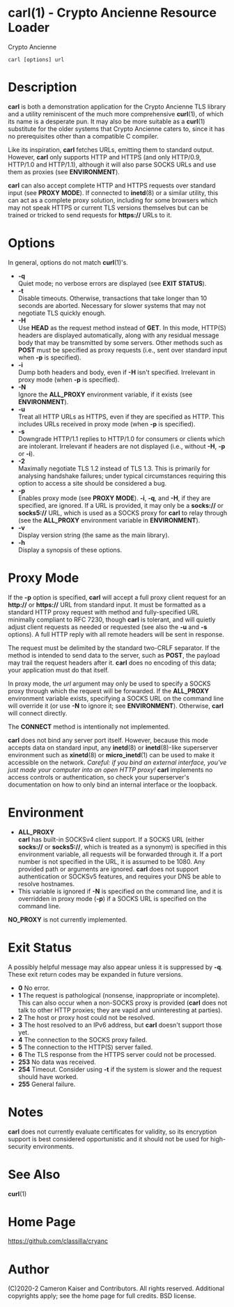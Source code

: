 # carl(1) - Crypto Ancienne Resource Loader

Crypto Ancienne

```
carl [options] url
```


<a name="description"></a>

# Description

**carl**
is both a demonstration application for the Crypto Ancienne TLS library and a utility reminiscent of the much more comprehensive
**curl**(1),
of which its name is a desperate pun. It may also be more suitable as a
**curl**(1)
substitute for the older systems that Crypto Ancienne caters to, since
it has no prerequisites other than a compatible C compiler.

Like its inspiration,
**carl**
fetches URLs, emitting them to standard output. However,
**carl**
only supports HTTP and HTTPS (and only HTTP/0.9, HTTP/1.0 and HTTP/1.1), although it will also parse SOCKS URLs and use them as proxies (see
**ENVIRONMENT**).

**carl**
can also accept complete
HTTP and HTTPS requests over standard input (see
**PROXY**
**MODE**).
If connected to
**inetd**(8)
or a similar utility, this can act as a complete proxy solution, including for some browsers which may not speak HTTPS or
current TLS versions themselves but can be trained or tricked to send requests for
**https://**
URLs to it.


<a name="options"></a>

# Options

In general, options do not match
**curl**(1)'s.


* **-q**  
  Quiet mode; no verbose errors are displayed (see
  **EXIT**
  **STATUS**).
* **-t**  
  Disable timeouts. Otherwise, transactions that take longer than 10 seconds are aborted. Necessary for slower systems that may not negotiate TLS quickly enough.
* **-H**  
  Use
  **HEAD**
  as the request method instead of
  **GET**.
  In this mode, HTTP(S) headers are displayed automatically, along with any residual message body that may be transmitted by some servers. Other methods such as
  **POST**
  must be specified as proxy requests (i.e., sent over standard input when
  **-p**
  is specified).
* **-i**  
  Dump both headers and body, even if
  **-H**
  isn't specified. Irrelevant in proxy mode (when
  **-p**
  is specified).
* **-N**  
  Ignore the
  **ALL_PROXY**
  environment variable, if it exists (see
  **ENVIRONMENT**).
* **-u**  
  Treat all HTTP URLs as HTTPS, even if they are specified as HTTP. This includes URLs received in proxy mode (when
  **-p**
  is specified).
* **-s**  
  Downgrade HTTP/1.1 replies to HTTP/1.0 for consumers or clients which are intolerant. Irrelevant if headers are not displayed (i.e., without
  **-H**,
  **-p**
  or
  **-i**).
* **-2**  
  Maximally negotiate TLS 1.2 instead of TLS 1.3. This is primarily for
  analysing handshake failures; under typical circumstances requiring this
  option to access a site should be considered a bug.
* **-p**  
  Enables proxy mode (see
  **PROXY**
  **MODE**).
  **-i**,
  **-q**,
  and
  **-H**,
  if they are specified, are ignored. If a URL is provided, it may only be a
  **socks://**
  or
  **socks5://**
  URL, which is used as a SOCKS proxy for
  **carl**
  to relay through (see the
  **ALL_PROXY**
  environment variable in
  **ENVIRONMENT**).
* **-v**  
  Display version string (the same as the main library).
* **-h**  
  Display a synopsis of these options.
  

<a name="proxy-mode"></a>

# Proxy Mode

If the
**-p**
option is specified,
**carl**
will accept a full proxy client request for an
**http://**
or
**https://**
URL from standard input. It must be formatted as a standard HTTP proxy request with method
and fully-specified URL minimally compliant to RFC 7230, though
**carl**
is tolerant, and will quietly adjust client requests as needed or requested (see also the
**-u**
and
**-s**
options). A full HTTP reply with all remote headers will be sent in response.

The request must be delimited by the standard two-CRLF separator. If the method is intended to send data to the server, such as
**POST**,
the payload may trail the request headers after it.
**carl**
does no encoding of this data; your application must do that itself.

In proxy mode, the _url_ argument may only be used to specify a SOCKS proxy through which the request will be forwarded. If the
**ALL_PROXY**
environment variable exists, specifying a SOCKS URL on the command line will override it (or use
**-N**
to ignore it; see
**ENVIRONMENT**).
Otherwise,
**carl**
will connect directly.

The
**CONNECT**
method is intentionally not implemented.

**carl**
does not bind any server port itself. However, because this mode accepts data on standard input, any
**inetd**(8)
or
**inetd**(8)-like
superserver environment such as
**xinetd**(8)
or
**micro_inetd**(1)
can be used to make it accessible on the network. _Careful: if you bind an external interface, you've just made your computer into an open HTTP proxy!_
**carl**
implements no access controls or authentication, so check your superserver's documentation on how to only bind an internal interface or the loopback.

<a name="environment"></a>

# Environment


* **ALL_PROXY**  
  **carl**
  has built-in SOCKSv4 client support. If a SOCKS URL (either
  **socks://**
  or
  **socks5://**,
  which is treated as a synonym) is specified in this environment variable, all requests will be forwarded through it.
  If a port number is not specified in the URL, it is assumed to be 1080. Any provided path or arguments are ignored.
  **carl**
  does not support authentication or SOCKSv5 features, and requires your DNS be able to resolve hostnames.
* This variable is ignored if
  **-N**
  is specified on the command line, and it is overridden in proxy mode
  (**-p**)
  if a SOCKS URL is specified on the command line.

**NO_PROXY**
is not currently implemented.

<a name="exit-status"></a>

# Exit Status

A possibly helpful message may also appear unless it is suppressed by
**-q**.
These exit return codes may be expanded in future versions.

* **0**
  No error.
* **1**
  The request is pathological (nonsense, inappropriate or incomplete). This can also occur when a non-SOCKS proxy is provided
  (**carl**
  does not talk to other HTTP proxies; they are vapid and uninteresting at parties).
* **2**
  The host or proxy host could not be resolved.
* **3**
  The host resolved to an IPv6 address, but
  **carl**
  doesn't support those yet.
* **4**
  The connection to the SOCKS proxy failed.
* **5**
  The connection to the HTTP(S) server failed.
* **6**
  The TLS response from the HTTPS server could not be processed.
* **253**
  No data was received.
* **254**
  Timeout. Consider using
  **-t**
  if the system is slower and the request should have worked.
* **255**
  General failure.
  

<a name="notes"></a>

# Notes

**carl**
does not currently evaluate certificates for validity, so its encryption support is best considered opportunistic and it
should not be used for high-security environments.


<a name="see-also"></a>

# See Also

**curl**(1)


<a name="home-page"></a>

# Home Page

https://github.com/classilla/cryanc


<a name="author"></a>

# Author

(C)2020-2 Cameron Kaiser and Contributors. All rights reserved. Additional copyrights apply; see the home page for full credits. BSD license.
